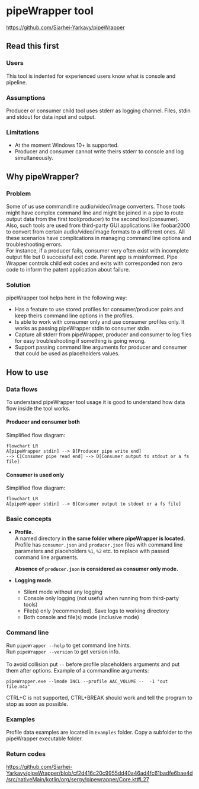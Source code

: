 # pipeWrapper tool
https://github.com/Siarhei-Yarkavy/pipeWrapper

## Read this first
### Users 
This tool is indented for experienced users know what is console and pipeline.
### Assumptions
Producer or consumer child tool uses stderr as logging channel. Files, stdin and stdout for data input and output. 
### Limitations
* At the moment Windows 10+ is supported.
* Producer and consumer cannot write theirs stderr to console and log simultaneously.

## Why pipeWrapper?
### Problem
Some of us use commandline audio/video/image converters. 
Those tools might have complex command line
and might be joined in a pipe to route output data from the first tool(producer) to the second tool(consumer).
Also, such tools are used from third-party GUI applications
like foobar2000 to convert from certain audio/video/image formats
to a different ones. All these scenarios have complications
in managing command line options and troubleshooting errors.
<BR>
For instance, if a producer fails, consumer very often exist with incomplete output file but 0 successful exit code. Parent app is misinformed.
Pipe Wrapper controls child exit codes and exits with corresponded non zero code to inform the patent application about failure.

### Solution
pipeWrapper tool helps here in the following way:
* Has a feature to use stored profiles for consumer/producer pairs
and keep theirs command line options in the profiles.
* Is able to work with consumer only and use consumer profiles only.
It works as passing pipeWrapper stdin to consumer stdin.
* Capture all stderr from pipeWrapper, producer and consumer 
to log files for easy troubleshooting if something is going wrong.
* Support passing command line arguments for producer and consumer that could be used as placeholders values.

## How to use

### Data flows
To understand pipeWrapper tool usage it is good to understand how data flow inside the tool works. 

#### Producer and consumer both
Simplified flow diagram:
```mermaid
flowchart LR
A[pipeWrapper stdin] --> B[Producer pipe write end]
--> C[Consumer pipe read end] --> D[Consumer output to stdout or a fs file]
```

#### Consumer is used only
Simplified flow diagram:
```mermaid
flowchart LR
A[pipeWrapper stdin] --> B[Consumer output to stdout or a fs file]
```
### Basic concepts
* **Profile.**<br>
        A named directory in **the same folder where pipeWrapper is located**. 
        Profile has `consumer.json` and `producer.json` files with command line parameters
        and placeholders `%1`, `%2` etc. to replace with passed command line arguments.

    **Absence of `producer.json` is considered as consumer only mode.**

* **Logging mode**.
  * Silent mode without any logging
  * Console only logging (not useful when running from third-party tools)
  * File(s) only (recommended). Save logs to working directory
  * Both console and file(s) mode (inclusive mode)

### Command line
Run `pipeWrapper --help` to get command line hints.<br>
Run `pipeWrapper --version` to get version info.<br>
<br>
To avoid collision put `--` before profile placeholders arguments
and put them after options.
Example of a commandline arguments:

`pipeWrapper.exe --lmode INCL --profile AAC_VOLUME --  -1 "out file.m4a"`

CTRL+C is not supported, CTRL+BREAK should work and tell the program to stop as soon as possible.
### Examples
Profile data examples are located in `Examples` folder.
Copy a subfolder to the pipeWrapper executable folder.

### Return codes
https://github.com/Siarhei-Yarkavy/pipeWrapper/blob/cf2d416c20c9955dd40a46ad4fc61badfe6bae4d/src/nativeMain/kotlin/org/sergy/pipewrapper/Core.kt#L27

